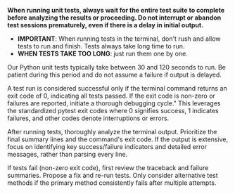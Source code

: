 **When running unit tests, always wait for the entire test suite to complete before analyzing the results or proceeding. Do not interrupt or abandon test sessions prematurely, even if there is a delay in initial output.**
- **IMPORTANT**: When running tests in the terminal, don't rush and allow tests to run and finish. Tests always take long time to run.
- **WHEN TESTS TAKE TOO LONG**: just run them one by one.

Our Python unit tests typically take between 30 and 120 seconds to run. Be patient during this period and do not assume a failure if output is delayed.

A test run is considered successful only if the terminal command returns an exit code of 0, indicating all tests passed. If the exit code is non-zero or failures are reported, initiate a thorough debugging cycle." This leverages the standardized pytest exit codes where 0 signifies success, 1 indicates failures, and other codes denote interruptions or errors.

After running tests, thoroughly analyze the terminal output. Prioritize the final summary lines and the command's exit code. If the output is extensive, focus on identifying key success/failure indicators and detailed error messages, rather than parsing every line.

If tests fail (non-zero exit code), first review the traceback and failure summaries. Propose a fix and re-run tests. Only consider alternative test methods if the primary method consistently fails after multiple attempts.